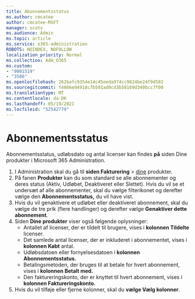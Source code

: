 ```yaml
---
title: Abonnementsstatus
ms.author: cmcatee
author: cmcatee-MSFT
manager: scotv
ms.audience: Admin
ms.topic: article
ms.service: o365-administration
ROBOTS: NOINDEX, NOFOLLOW
localization_priority: Normal
ms.collection: Adm_O365
ms.custom:
- "9001519"
- "3586"
ms.openlocfilehash: 262bafc9354e14c45eeda974cc9824be24f9d502
ms.sourcegitcommit: f4866e94918c7b591ad0cd3b58169d340bcc7f00
ms.translationtype: MT
ms.contentlocale: da-DK
ms.lasthandoff: 05/19/2021
ms.locfileid: "52542779"
---
```

# <a name="subscription-status"></a>Abonnementsstatus

Abonnementsstatus, udløbsdato og antal licenser kan findes **på** siden Dine produkter i Microsoft 365 Administration.

1. I Administration skal du gå til **siden Fakturering**  >  [dine](https://go.microsoft.com/fwlink/p/?linkid=842054) produkter.
2. På fanen **Produkter** kan du som standard se alle abonnementer og deres status (Aktiv, Udløbet, Deaktiveret eller Slettet). Hvis du vil se et undersæt af alle abonnementer, skal du vælge filterikonet og derefter vælge den **Abonnementsstatus,** du vil have vist.
3. Hvis du vil genaktivere et udløbet eller deaktiveret abonnement, skal du vælge de tre prik (flere handlinger) og derefter vælge **Genaktiver dette abonnement**.
4. Siden **Dine produkter** viser også følgende oplysninger:
    - Antallet af licenser, der er tildelt til brugere, vises i **kolonnen Tildelte** licenser.
    - Det samlede antal licenser, der er inkluderet i abonnementet, vises i **kolonnen Købt** antal.
    - Udløbsdatoen eller fornyelsesdatoen i **kolonnen Abonnementsstatus.**
    - Betalingsmetoden, der bruges til at betale for hvert abonnement, vises i **kolonnen Betalt med.**
    - Den faktureringskonto, der er knyttet til hvert abonnement, vises i **kolonnen Faktureringskonto.**
5. Hvis du vil tilføje eller fjerne kolonner, skal du **vælge Vælg kolonner**.